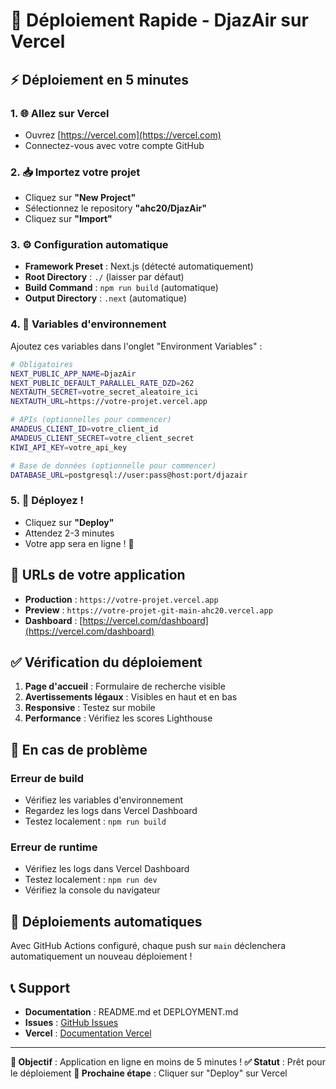 # 🚀 Déploiement Rapide - DjazAir sur Vercel

## ⚡ Déploiement en 5 minutes

### 1. 🌐 Allez sur Vercel
- Ouvrez [https://vercel.com](https://vercel.com)
- Connectez-vous avec votre compte GitHub

### 2. 📥 Importez votre projet
- Cliquez sur **"New Project"**
- Sélectionnez le repository **"ahc20/DjazAir"**
- Cliquez sur **"Import"**

### 3. ⚙️ Configuration automatique
- **Framework Preset** : Next.js (détecté automatiquement)
- **Root Directory** : `./` (laisser par défaut)
- **Build Command** : `npm run build` (automatique)
- **Output Directory** : `.next` (automatique)

### 4. 🔑 Variables d'environnement
Ajoutez ces variables dans l'onglet "Environment Variables" :

```bash
# Obligatoires
NEXT_PUBLIC_APP_NAME=DjazAir
NEXT_PUBLIC_DEFAULT_PARALLEL_RATE_DZD=262
NEXTAUTH_SECRET=votre_secret_aleatoire_ici
NEXTAUTH_URL=https://votre-projet.vercel.app

# APIs (optionnelles pour commencer)
AMADEUS_CLIENT_ID=votre_client_id
AMADEUS_CLIENT_SECRET=votre_client_secret
KIWI_API_KEY=votre_api_key

# Base de données (optionnelle pour commencer)
DATABASE_URL=postgresql://user:pass@host:port/djazair
```

### 5. 🚀 Déployez !
- Cliquez sur **"Deploy"**
- Attendez 2-3 minutes
- Votre app sera en ligne ! 🎉

## 🔗 URLs de votre application

- **Production** : `https://votre-projet.vercel.app`
- **Preview** : `https://votre-projet-git-main-ahc20.vercel.app`
- **Dashboard** : [https://vercel.com/dashboard](https://vercel.com/dashboard)

## ✅ Vérification du déploiement

1. **Page d'accueil** : Formulaire de recherche visible
2. **Avertissements légaux** : Visibles en haut et en bas
3. **Responsive** : Testez sur mobile
4. **Performance** : Vérifiez les scores Lighthouse

## 🚨 En cas de problème

### Erreur de build
- Vérifiez les variables d'environnement
- Regardez les logs dans Vercel Dashboard
- Testez localement : `npm run build`

### Erreur de runtime
- Vérifiez les logs dans Vercel Dashboard
- Testez localement : `npm run dev`
- Vérifiez la console du navigateur

## 🔄 Déploiements automatiques

Avec GitHub Actions configuré, chaque push sur `main` déclenchera automatiquement un nouveau déploiement !

## 📞 Support

- **Documentation** : README.md et DEPLOYMENT.md
- **Issues** : [GitHub Issues](https://github.com/ahc20/DjazAir/issues)
- **Vercel** : [Documentation Vercel](https://vercel.com/docs)

---

**🎯 Objectif** : Application en ligne en moins de 5 minutes !
**✅ Statut** : Prêt pour le déploiement
**🚀 Prochaine étape** : Cliquer sur "Deploy" sur Vercel
